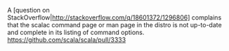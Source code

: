 A [question on StackOverflow|http://stackoverflow.com/q/18601372/1296806] complains that the scalac command page or man page in the distro is not up-to-date and complete in its listing of command options.
https://github.com/scala/scala/pull/3333
